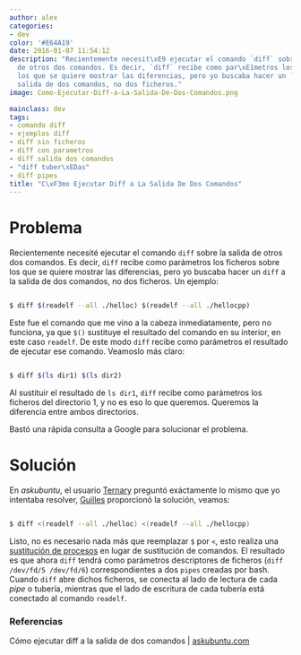 ```yaml
---
author: alex
categories:
- dev
color: '#E64A19'
date: 2016-01-07 11:54:12
description: "Recientemente necesit\xE9 ejecutar el comando `diff` sobre la salida
  de otros dos comandos. Es decir, `diff` recibe como par\xE1metros los ficheros sobre
  los que se quiere mostrar las diferencias, pero yo buscaba hacer un `diff` a la
  salida de dos comandos, no dos ficheros."
image: Como-Ejecutar-Diff-a-La-Salida-De-Dos-Comandos.png

mainclass: dev
tags:
- comando diff
- ejemplos diff
- diff sin ficheros
- diff con parametros
- diff salida dos comandos
- "diff tuber\xEDas"
- diff pipes
title: "C\xF3mo Ejecutar Diff a La Salida De Dos Comandos"
---
```


# Problema

Recientemente necesité ejecutar el comando `diff` sobre la salida de otros dos comandos. Es decir, `diff` recibe como parámetros los ficheros sobre los que se quiere mostrar las diferencias, pero yo buscaba hacer un `diff` a la salida de dos comandos, no dos ficheros. Un ejemplo:

<!--more--><!--ad-->

```bash

$ diff $(readelf --all ./helloc) $(readelf --all ./hellocpp)

```

Este fue el comando que me vino a la cabeza inmediatamente, pero no funciona, ya que `$()` sustituye el resultado del comando en su interior, en este caso `readelf`. De este modo `diff` recibe como parámetros el resultado de ejecutar ese comando. Veamoslo más claro:

```bash

$ diff $(ls dir1) $(ls dir2)

```

Al sustituir el resultado de `ls dir1`, `diff` recibe como parámetros los ficheros del directorio 1, y no es eso lo que queremos. Queremos la diferencia entre ambos directorios.

Bastó una rápida consulta a Google para solucionar el problema.

# Solución

En _askubuntu_, el usuario <a href="http://askubuntu.com/users/23949/ternary" target="_blank" title="Ternary url">Ternary</a> preguntó exáctamente lo mismo que yo intentaba resolver, <a href="http://askubuntu.com/users/1059/gilles" target="_blank" title="Guilles home">Guilles</a> proporcionó la solución, veamos:

```bash

$ diff <(readelf --all ./helloc) <(readelf --all ./hellocpp)

```

Listo, no es necesario nada más que reemplazar `$` por `<`, esto realiza una <a href="http://www.gnu.org/software/bash/manual/bash.html#Process-Substitution" target="_blank" title="Manual gnu">sustitución de procesos</a> en lugar de sustitución de comandos. El resultado es que ahora `diff` tendrá como parámetros descriptores de ficheros (`diff /dev/fd/5 /dev/fd/6`) correspondientes a dos `pipes` creadas por bash. Cuando `diff` abre dichos ficheros, se conecta al lado de lectura de cada _pipe_ o tubería, mientras que el lado de escritura de cada tubería está conectado al comando `readelf`.

### Referencias

Cómo ejecutar diff a la salida de dos comandos | [askubuntu.com](http://askubuntu.com/questions/229447/how-do-i-diff-the-output-of-two-commands "How do I diff the output of two commands")
